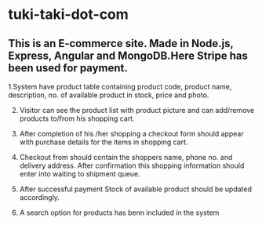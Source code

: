 # tuki-taki-dot-com

## This is an E-commerce site. Made in Node.js, Express, Angular and MongoDB.Here Stripe has been used for payment.

1.System have product table containing product code, product name, description, no. of available product in 
  stock, price and photo.

2. Visitor can see the product list with product picture and can add/remove products to/from his shopping cart.

3. After completion of his /her shopping a checkout form should appear with purchase details for the items in shopping cart.

4. Checkout from should contain the shoppers name, phone no. and delivery address. After confirmation this shopping information should enter into waiting to shipment queue.

5. After successful payment Stock of available product should be updated accordingly.

6. A search option for products has benn included in the system
